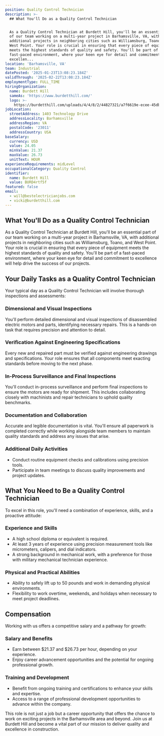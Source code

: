 ```yaml
---
position: Quality Control Technician
description: >-
  ## What You'll Do as a Quality Control Technician


  As a Quality Control Technician at Burdett Hill, you'll be an essential part
  of our team working on a multi-year project in Barhamsville, VA, with
  additional projects in neighboring cities such as Williamsburg, Toano, and
  West Point. Your role is crucial in ensuring that every piece of equipment
  meets the highest standards of quality and safety. You'll be part of a
  fast-paced environment, where your keen eye for detail and commitment to
  excellen...
location: 'Barhamsville, VA'
team: Industrial
datePosted: '2025-01-23T13:08:23.184Z'
validThrough: '2025-02-22T13:08:23.184Z'
employmentType: FULL_TIME
hiringOrganization:
  name: Burdett Hill
  sameAs: 'https://www.burdetthill.com/'
  logo: >-
    https://burdetthill.com/uploads/4/4/8/2/44827321/a7f6619e-ecee-45db-ac13-7b1bffe6602c-4-5005-c.jpeg
jobLocation:
  streetAddress: 1403 Technology Drive
  addressLocality: Barhamsville
  addressRegion: VA
  postalCode: '23011'
  addressCountry: USA
baseSalary:
  currency: USD
  value: 24.05
  minValue: 21.37
  maxValue: 26.73
  unitText: HOUR
experienceRequirements: midLevel
occupationalCategory: Quality Control
identifier:
  name: Burdett Hill
  value: BURD4rtf5f
featured: false
email:
  - will@bestelectricianjobs.com
  - vicki@burdetthill.com
---
```




## What You'll Do as a Quality Control Technician

As a Quality Control Technician at Burdett Hill, you'll be an essential part of our team working on a multi-year project in Barhamsville, VA, with additional projects in neighboring cities such as Williamsburg, Toano, and West Point. Your role is crucial in ensuring that every piece of equipment meets the highest standards of quality and safety. You'll be part of a fast-paced environment, where your keen eye for detail and commitment to excellence will help drive the success of our projects.

## Your Daily Tasks as a Quality Control Technician

Your typical day as a Quality Control Technician will involve thorough inspections and assessments:

### Dimensional and Visual Inspections
You'll perform detailed dimensional and visual inspections of disassembled electric motors and parts, identifying necessary repairs. This is a hands-on task that requires precision and attention to detail.

### Verification Against Engineering Specifications
Every new and repaired part must be verified against engineering drawings and specifications. Your role ensures that all components meet exacting standards before moving to the next phase.

### In-Process Surveillance and Final Inspections
You'll conduct in-process surveillance and perform final inspections to ensure the motors are ready for shipment. This includes collaborating closely with machinists and repair technicians to uphold quality benchmarks.

### Documentation and Collaboration
Accurate and legible documentation is vital. You'll ensure all paperwork is completed correctly while working alongside team members to maintain quality standards and address any issues that arise.

### Additional Daily Activities
- Conduct routine equipment checks and calibrations using precision tools.
- Participate in team meetings to discuss quality improvements and project updates.

## What You Need to Be a Quality Control Technician

To excel in this role, you'll need a combination of experience, skills, and a proactive attitude:

### Experience and Skills
- A high school diploma or equivalent is required.
- At least 3 years of experience using precision measurement tools like micrometers, calipers, and dial indicators.
- A strong background in mechanical work, with a preference for those with military mechanical technician experience.

### Physical and Practical Abilities
- Ability to safely lift up to 50 pounds and work in demanding physical environments.
- Flexibility to work overtime, weekends, and holidays when necessary to meet project deadlines.

## Compensation

Working with us offers a competitive salary and a pathway for growth:

### Salary and Benefits
- Earn between $21.37 and $26.73 per hour, depending on your experience.
- Enjoy career advancement opportunities and the potential for ongoing professional growth.

### Training and Development
- Benefit from ongoing training and certifications to enhance your skills and expertise.
- Access to a range of professional development opportunities to advance within the company.

This role is not just a job but a career opportunity that offers the chance to work on exciting projects in the Barhamsville area and beyond. Join us at Burdett Hill and become a vital part of our mission to deliver quality and excellence in construction.